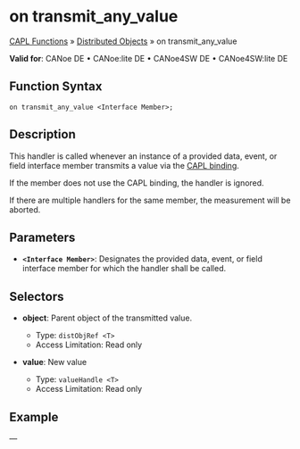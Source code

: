 # on transmit_any_value

[CAPL Functions](../../CAPLfunctions.md) » [Distributed Objects](../CAPLfunctionsDOOverview.md) » on transmit_any_value

**Valid for**: CANoe DE • CANoe:lite DE • CANoe4SW DE • CANoe4SW:lite DE

## Function Syntax

`on transmit_any_value <Interface Member>;`

## Description

This handler is called whenever an instance of a provided data, event, or field interface member transmits a value via the [CAPL binding](../../../CANoeCANalyzer/CommunicationConcept/CCDOCAPLBinding.md).

If the member does not use the CAPL binding, the handler is ignored.

If there are multiple handlers for the same member, the measurement will be aborted.

## Parameters

- **`<Interface Member>`**: Designates the provided data, event, or field interface member for which the handler shall be called.

## Selectors

- **object**: Parent object of the transmitted value.
  - Type: `distObjRef <T>`
  - Access Limitation: Read only

- **value**: New value
  - Type: `valueHandle <T>`
  - Access Limitation: Read only

## Example

—
